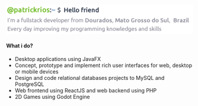 ![](images/github-profile-description-min.png)

#### What i do?
* Desktop applications using JavaFX
* Concept, prototype and implement rich user interfaces for web, desktop or mobile devices
* Design and code relational databases projects to MySQL and PostgreSQL
* Web frontend using ReactJS and web backend using PHP
* 2D Games using Godot Engine
